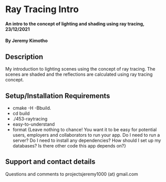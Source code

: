 # Ray Tracing Intro
#### An intro to the concept of lighting and shading using ray tracing, 23/12/2021
#### By **Jeremy Kimotho**
## Description
My introduction to lighting scenes using the concept of ray tracing. The scenes are shaded and the reflections are calculated using ray tracing concept. 
## Setup/Installation Requirements
* cmake -H -Bbuild.
* cd build
* ./453-raytracing
* easy-to-understand
* format
{Leave nothing to chance! You want it to be easy for potential users, employers and collaborators to run your app. Do I need to run a server? Do I need to install any dependencies? How should I set up my databases? Is there other code this app depends on?}
## Support and contact details
Questions and comments to projectsjeremy1000 (at) gmail.com

